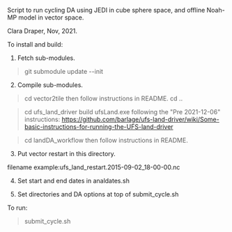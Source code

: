 Script to run cycling DA using JEDI in cube sphere space, and offline Noah-MP model in vector space. 

Clara Draper, Nov, 2021.

To install and build: 

1. Fetch sub-modules.
>git submodule update --init

2. Compile sub-modules.

> cd vector2tile 
  then follow instructions in README. 
> cd .. 

> cd ufs_land_driver
   build ufsLand.exe following the "Pre 2021-12-06" instructions:
   https://github.com/barlage/ufs-land-driver/wiki/Some-basic-instructions-for-running-the-UFS-land-driver

> cd landDA_workflow 
  then follow instructions in README.

3. Put vector restart in this directory. 

filename example:ufs_land_restart.2015-09-02_18-00-00.nc

4. Set start and end dates in analdates.sh 

5. Set directories and DA options at top of submit_cycle.sh 

To run: 
>submit_cycle.sh
